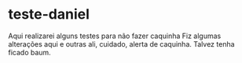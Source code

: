 # teste-daniel
Aqui realizarei alguns testes para não fazer caquinha
Fiz algumas alterações aqui e outras ali, cuidado, alerta de caquinha.
Talvez tenha ficado baum.

